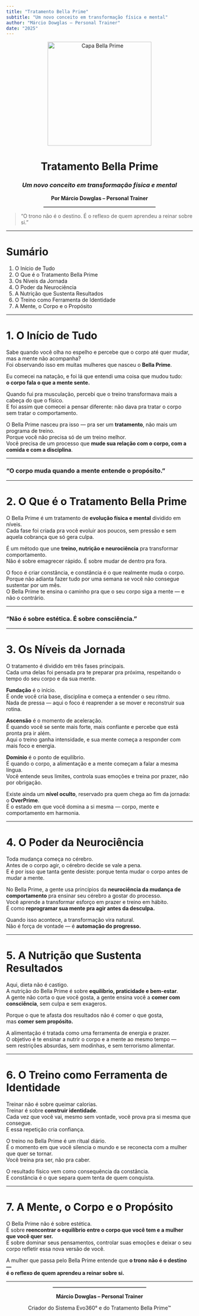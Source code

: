 ```yaml
---
title: "Tratamento Bella Prime"
subtitle: "Um novo conceito em transformação física e mental"
author: "Márcio Dowglas – Personal Trainer"
date: "2025"
---
```


<div align="center">
  <img src="../assets/cover.jpg" alt="Capa Bella Prime" width="280"/>
  <h1><strong>Tratamento Bella Prime</strong></h1>
  <h3><em>Um novo conceito em transformação física e mental</em></h3>
  <p><strong>Por Márcio Dowglas – Personal Trainer</strong></p>
  <hr style="border: 1px solid #ccc; width: 60%;">
</div>

> “O trono não é o destino. É o reflexo de quem aprendeu a reinar sobre si.”

---

# Sumário
1. O Início de Tudo  
2. O Que é o Tratamento Bella Prime  
3. Os Níveis da Jornada  
4. O Poder da Neurociência  
5. A Nutrição que Sustenta Resultados  
6. O Treino como Ferramenta de Identidade  
7. A Mente, o Corpo e o Propósito  

---

# 1. O Início de Tudo

<div class="two-columns">

Sabe quando você olha no espelho e percebe que o corpo até quer mudar, mas a mente não acompanha?  
Foi observando isso em muitas mulheres que nasceu o **Bella Prime**.

Eu comecei na natação, e foi lá que entendi uma coisa que mudou tudo:  
**o corpo fala o que a mente sente.**

Quando fui pra musculação, percebi que o treino transformava mais a cabeça do que o físico.  
E foi assim que comecei a pensar diferente: não dava pra tratar o corpo sem tratar o comportamento.

O Bella Prime nasceu pra isso — pra ser um **tratamento**, não mais um programa de treino.  
Porque você não precisa só de um treino melhor.  
Você precisa de um processo que **mude sua relação com o corpo, com a comida e com a disciplina**.

</div>

---

<div class="quote-center">
  <h3>“O corpo muda quando a mente entende o propósito.”</h3>
</div>

---

# 2. O Que é o Tratamento Bella Prime

<div class="two-columns">

O Bella Prime é um tratamento de **evolução física e mental** dividido em níveis.  
Cada fase foi criada pra você evoluir aos poucos, sem pressão e sem aquela cobrança que só gera culpa.

É um método que une **treino, nutrição e neurociência** pra transformar comportamento.  
Não é sobre emagrecer rápido. É sobre mudar de dentro pra fora.

O foco é criar constância, e constância é o que realmente muda o corpo.  
Porque não adianta fazer tudo por uma semana se você não consegue sustentar por um mês.  
O Bella Prime te ensina o caminho pra que o seu corpo siga a mente — e não o contrário.

</div>

---

<div class="quote-center">
  <h3>“Não é sobre estética. É sobre consciência.”</h3>
</div>

---

# 3. Os Níveis da Jornada

O tratamento é dividido em três fases principais.  
Cada uma delas foi pensada pra te preparar pra próxima, respeitando o tempo do seu corpo e da sua mente.  

**Fundação** é o início.  
É onde você cria base, disciplina e começa a entender o seu ritmo.  
Nada de pressa — aqui o foco é reaprender a se mover e reconstruir sua rotina.  

**Ascensão** é o momento de aceleração.  
É quando você se sente mais forte, mais confiante e percebe que está pronta pra ir além.  
Aqui o treino ganha intensidade, e sua mente começa a responder com mais foco e energia.  

**Domínio** é o ponto de equilíbrio.  
É quando o corpo, a alimentação e a mente começam a falar a mesma língua.  
Você entende seus limites, controla suas emoções e treina por prazer, não por obrigação.  

Existe ainda um **nível oculto**, reservado pra quem chega ao fim da jornada: o **OverPrime**.  
É o estado em que você domina a si mesma — corpo, mente e comportamento em harmonia.  

---

# 4. O Poder da Neurociência

Toda mudança começa no cérebro.  
Antes de o corpo agir, o cérebro decide se vale a pena.  
E é por isso que tanta gente desiste: porque tenta mudar o corpo antes de mudar a mente.  

No Bella Prime, a gente usa princípios da **neurociência da mudança de comportamento** pra ensinar seu cérebro a gostar do processo.  
Você aprende a transformar esforço em prazer e treino em hábito.  
É como **reprogramar sua mente pra agir antes da desculpa.**

Quando isso acontece, a transformação vira natural.  
Não é força de vontade — é **automação do progresso.**

---

# 5. A Nutrição que Sustenta Resultados

Aqui, dieta não é castigo.  
A nutrição do Bella Prime é sobre **equilíbrio, praticidade e bem-estar**.  
A gente não corta o que você gosta, a gente ensina você a **comer com consciência**, sem culpa e sem exageros.  

Porque o que te afasta dos resultados não é comer o que gosta,  
mas **comer sem propósito.**

A alimentação é tratada como uma ferramenta de energia e prazer.  
O objetivo é te ensinar a nutrir o corpo e a mente ao mesmo tempo —  
sem restrições absurdas, sem modinhas, e sem terrorismo alimentar.  

---

# 6. O Treino como Ferramenta de Identidade

Treinar não é sobre queimar calorias.  
Treinar é sobre **construir identidade**.  
Cada vez que você vai, mesmo sem vontade, você prova pra si mesma que consegue.  
E essa repetição cria confiança.  

O treino no Bella Prime é um ritual diário.  
É o momento em que você silencia o mundo e se reconecta com a mulher que quer se tornar.  
Você treina pra ser, não pra caber.  

O resultado físico vem como consequência da constância.  
E constância é o que separa quem tenta de quem conquista.  

---

# 7. A Mente, o Corpo e o Propósito

O Bella Prime não é sobre estética.  
É sobre **reencontrar o equilíbrio entre o corpo que você tem e a mulher que você quer ser.**  
É sobre dominar seus pensamentos, controlar suas emoções e deixar o seu corpo refletir essa nova versão de você.  

A mulher que passa pelo Bella Prime entende que **o trono não é o destino —  
é o reflexo de quem aprendeu a reinar sobre si.**

---

<div align="center">
  <hr style="border: 1px solid #ccc; width: 50%;">
  <p><strong>Márcio Dowglas – Personal Trainer</strong></p>
  <p>Criador do Sistema Evo360° e do Tratamento Bella Prime™</p>
</div>